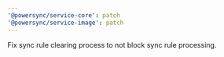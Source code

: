 ```yaml
---
'@powersync/service-core': patch
'@powersync/service-image': patch
---
```


Fix sync rule clearing process to not block sync rule processing.
